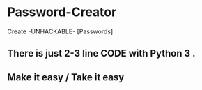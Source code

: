 # Password-Creator
Create -UNHACKABLE- [Passwords]

There is just 2-3 line CODE with Python 3 .
----------------------------
Make it easy / Take it easy
----------------------------


